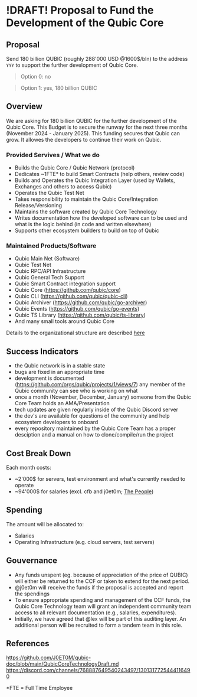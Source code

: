 # !DRAFT! Proposal to Fund the Development of the Qubic Core

## Proposal
Send 180 billion QUBIC (roughly 288'000 USD @1600$/bln) to the address `YYY` to support the further development of Qubic Core.

> Option 0: no

> Option 1: yes, 180 billion QUBIC

## Overview
We are asking for 180 billion QUBIC for the further development of the Qubic Core. This Budget is to secure the runway for the next three months (November 2024 - January 2025).
This funding secures that Qubic can grow. It allowes the developers to continue their work on Qubic.

### Provided Servives / What we do
- Builds the Qubic Core / Qubic Network (protocol)
- Dedicates ~1FTE* to build Smart Contracts (help others, review code)
- Builds and Operates the Qubic Integration Layer (used by Wallets, Exchanges and others to access Qubic)
- Operates the Qubic Test Net
- Takes responsibility to maintain the Qubic Core/Integration Release/Versioning
- Maintains the software created by Qubic Core Technology
- Writes documentation how the developed software can to be used and what is the logic behind (in code and written elsewhere)
- Supports other ecosystem builders to build on top of Qubic

### Maintained Products/Software
- Qubic Main Net (Software)
- Qubic Test Net
- Qubic RPC/API Infrastructure
- Qubic General Tech Support
- Qubic Smart Contract integration support
- Qubic Core (https://github.com/qubic/core)
- Qubic CLI (https://github.com/qubic/qubic-cli)
- Qubic Archiver (https://github.com/qubic/go-archiver)
- Qubic Events (https://github.com/qubic/go-events)
- Qubic TS Library (https://github.com/qubic/ts-library)
- And many small tools around Qubic Core

Details to the organizational structure are described [here](https://github.com/J0ET0M/qubic-doc/blob/main/QubicCoreTechnologyDraft.md)

## Success Indicators
- the Qubic network is in a stable state
- bugs are fixed in an appropriate time
- development is documented (https://github.com/orgs/qubic/projects/1/views/7) any member of the Qubic community can see who is working on what
- once a month (November, December, January) someone from the Qubic Core Team holds an AMA/Presentation
- tech updates are given regularly inside of the Qubic Discord server
- the dev's are available for questions of the community and help ecosystem developers to onboard
- every repository maintained by the Qubic Core Team has a proper desciption and a manual on how to clone/compile/run the project

## Cost Break Down
Each month costs:
- ~2'000$ for servers, test environment and what's currently needed to operate
- ~94'000$ for salaries (excl. cfb and j0et0m; [The People](https://github.com/J0ET0M/qubic-doc/blob/main/QubicCoreTechnologyDraft.md#the-people-behind))

## Spending
The amount will be allocated to:
- Salaries
- Operating Infrastructure (e.g. cloud servers, test servers)


## Gouvernance
- Any funds unspent (eg. because of appreciation of the price of QUBIC) will either be returned to the CCF or taken to extend for the next period.
- @j0et0m will receive the funds if the proposal is accepted and report the spendings
- To ensure appropriate spending and management of the CCF funds, the Qubic Core Technology team will grant an independent community team access to all relevant documentation (e.g., salaries, expenditures).
- Initially, we have agreed that @lex will be part of this auditing layer. An additional person will be recruited to form a tandem team in this role.


## References
https://github.com/J0ET0M/qubic-doc/blob/main/QubicCoreTechnologyDraft.md
https://discord.com/channels/768887649540243497/1301317725444116490


*FTE = Full Time Employee
